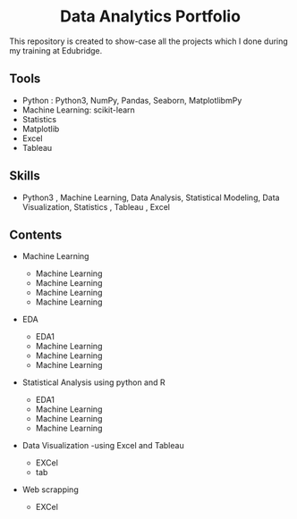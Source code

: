 <html>
  <h1 align='center'>
    Data Analytics Portfolio
  </h1>
  <p1>
    This repository is created to show-case all the projects which I done during my training at Edubridge.
  </p1>
  
  <h2>
     Tools
  </h2>
  <p1>
  <ul>
   <li>Python : Python3, NumPy, Pandas, Seaborn, MatplotlibmPy</li>
   <li>Machine Learning: scikit-learn</li>
   <li>Statistics</li>
   <li>Matplotlib</li>
   <li>Excel</li>
   <li>Tableau</li>
  </ul>
  </p1>
  
  
  <h2>
     Skills
  </h2>
  <p1>
  <ul>
  <li>Python3 , Machine Learning, Data Analysis, Statistical Modeling, Data Visualization, Statistics , Tableau , Excel</li>
  </ul>
  </p1>
  
   <h2>
     Contents
  </h2>
  <p1>
  <ul>
  <li>
    Machine Learning </li>
     <ul>
     <li>Machine Learning </li>
     <li>Machine Learning </li>
     <li>Machine Learning </li>
     <li>Machine Learning </li>
     </ul>
  </ul>
  
  <ul>
  <li>EDA </li>
     <ul>
     <li>EDA1 </li>
     <li>Machine Learning </li>
     <li>Machine Learning </li>
     <li>Machine Learning </li>
     </ul>
  </ul>
  
  <ul>
  <li>Statistical Analysis using python and R </li>
     <ul>
     <li>EDA1 </li>
     <li>Machine Learning </li>
     <li>Machine Learning </li>
     <li>Machine Learning </li>
     </ul>
  </ul>  
  
  
  <ul>
  <li>Data Visualization -using Excel and Tableau </li>
     <ul>
     <li>EXCel</li>
     <li>tab  </li>
     </ul>
  </ul>    
  
  <ul>
  <li>Web scrapping </li>
     <ul>
     <li>EXCel</li>
     </ul>
  </ul>   
     
  </p1>
  
  
</html>




